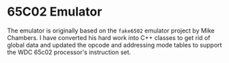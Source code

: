 # 65C02 Emulator

The emulator is originally based on the `fake6502` emulator project by Mike Chambers. I
have converted his hard work into C++ classes to get rid of global data and updated the
opcode and addressing mode tables to support the WDC 65c02 processor's instruction set.
